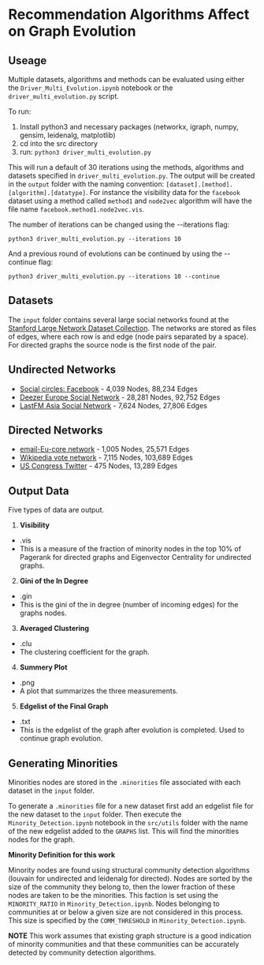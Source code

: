 # Recommendation Algorithms Affect on Graph Evolution
## Useage

Multiple datasets, algorithms and methods can be evaluated using either the `Driver_Multi_Evolution.ipynb` notebook or the `driver_multi_evolution.py` script.

To run:

1. Install python3 and necessary packages (networkx, igraph, numpy, gensim, leidenalg, matplotlib)
2. cd into the src directory
3. run: `python3 driver_multi_evolution.py`

This will run a default of 30 iterations using the methods, algorithms and datasets specified in `driver_multi_evolution.py`.
The output will be created in the `output` folder with the naming convention: `[dataset].[method].[algorithm].[datatype]`.
For instance the visibility data for the `facebook` dataset using a method called `method1` and `node2vec` algorithm will have the file name `facebook.method1.node2vec.vis`.

The number of iterations can be changed using the --iterations flag:

`python3 driver_multi_evolution.py --iterations 10`

And a previous round of evolutions can be continued by using the --continue flag:

`python3 driver_multi_evolution.py --iterations 10 --continue`


## Datasets

The `input` folder contains several large social networks found at the [Stanford Large Network Dataset Collection](http://snap.stanford.edu/data/index.html).
The networks are stored as files of edges, where each row is and edge (node pairs separated by a space). For directed graphs the source node is the first node of the pair.

## Undirected Networks
* [Social circles: Facebook](http://snap.stanford.edu/data/egonets-Facebook.html) - 4,039 Nodes, 88,234 Edges
* [Deezer Europe Social Network](http://snap.stanford.edu/data/feather-deezer-social.html) - 28,281 Nodes, 92,752 Edges
* [LastFM Asia Social Network](http://snap.stanford.edu/data/feather-lastfm-social.html) - 7,624 Nodes, 27,806 Edges

## Directed Networks
* [email-Eu-core network](http://snap.stanford.edu/data/email-Eu-core.html) - 1,005 Nodes, 25,571 Edges
* [Wikipedia vote network](http://snap.stanford.edu/data/wiki-Vote.html) - 7,115 Nodes, 103,689 Edges
* [US Congress Twitter](http://snap.stanford.edu/data/congress-twitter.html) - 475 Nodes, 13,289 Edges


## Output Data

Five types of data are output.

1. **Visibility**
* .vis
* This is a measure of the fraction of minority nodes in the top 10% of Pagerank for directed graphs and Eigenvector Centrality for undirected graphs.
2. **Gini of the In Degree**
* .gin
* This is the gini of the in degree (number of incoming edges) for the graphs nodes.
3. **Averaged Clustering**
* .clu
* The clustering coefficient for the graph.
4. **Summery Plot**
* .png
* A plot that summarizes the three measurements.
5. **Edgelist of the Final Graph**
* .txt
* This is the edgelist of the graph after evolution is completed. Used to continue graph evolution.


## Generating Minorities

Minorities nodes are stored in the `.minorities` file associated with each dataset in the `input` folder.

To generate a `.minorities` file for a new dataset first add an edgelist file for the new dataset to the `input` folder.
Then execute the `Minority_Detection.ipynb` notebook in the `src/utils` folder with the name of the new edgelist added to the 
`GRAPHS` list. This will find the minorities nodes for the graph.

**Minority Definition for this work**

Minority nodes are found using structural community detection algorithms (louvain for undirected and leidenalg for directed).
Nodes are sorted by the size of the community they belong to, then the lower fraction of these nodes are taken to be the minorities.
This faction is set using the `MINORITY_RATIO` in `Minority_Detection.ipynb`. Nodes belonging to communities at or below a given size are not considered
in this process. This size is specified by the `COMM_THRESHOLD` in `Minority_Detection.ipynb`.

**NOTE** This work assumes that existing graph structure is a good indication of minority communities and that these communities can be accurately detected by 
community detection algorithms.